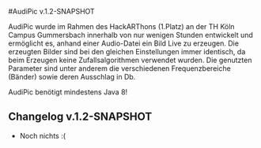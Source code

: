 #AudiPic v.1.2-SNAPSHOT

AudiPic wurde im Rahmen des HackARThons (1.Platz) an der TH Köln Campus Gummersbach innerhalb von nur wenigen Stunden entwickelt
und ermöglicht es, anhand einer Audio-Datei ein Bild Live zu erzeugen. Die erzeugten Bilder sind bei den gleichen Einstellungen
immer identisch, da beim Erzeugen keine Zufallsalgorithmen verwendet wurden. Die genutzten Parameter sind unter anderem
die verschiedenen Frequenzbereiche (Bänder) sowie deren Ausschlag in Db.

AudiPic benötigt mindestens Java 8!

## Changelog v.1.2-SNAPSHOT

- Noch nichts :(